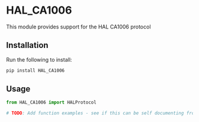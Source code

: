 # HAL_CA1006

This module provides support for the HAL CA1006 protocol

## Installation

Run the following to install:

```python
pip install HAL_CA1006
```

## Usage

```python
from HAL_CA1006 import HALProtocol

# TODO: Add function examples - see if this can be self documenting from the code?
```

